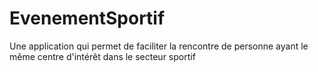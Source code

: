 # EvenementSportif
Une application qui permet de faciliter la rencontre de personne ayant le même centre d'intérêt dans le secteur sportif
